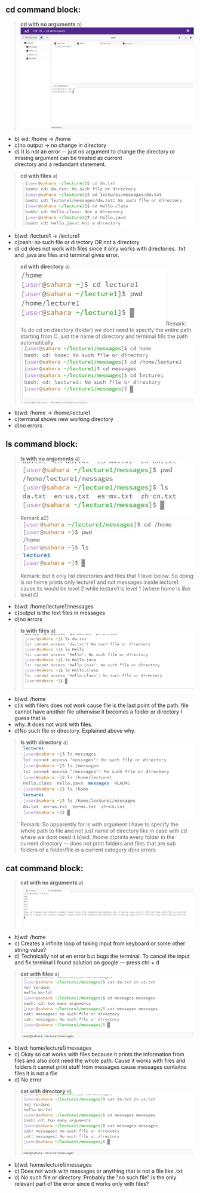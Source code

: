 ## cd command block:

> **cd with no arguments**
  a) ![cd with no arguments](cd_no_arg.jpg)
  * b) wd: /home -> /home
  * c)no output -> no change in directory
  * d) It is not an error -- just no argument to change the directory or missing argument can be treated as current     
  directory and a redundant statement.

> **cd with files**
  a)![cd with file](cd_file_arg.jpg)
  * b)wd: /lecture1 -> /lecture1
  * c)bash: no such file or directory OR not a directory
  * d) cd does not work with files since it only works with directories. .txt and .java are files and terminal gives      error.

> **cd with directory**
  a)![cd with directory](cd_directory_arg.jpg)
  Remark:
  To do cd on directory (folder) we dont need to specify the entire path starting from C. just the name of directory   and terminal fills the path automatically
  ![cd with directory](cd_directory_arg_2.jpg)
  * b)wd: /home -> /home/lecture1 
  * c)terminal shows new working directory 
  * d)no errors

## ls command block:

> **ls with no arguments**
  a)![ls with no arguments](ls_no_arg.jpg)
  Remark
  a2)![ls with no arguments](ls_no_arg_two.jpg)
  Remark: but it only list directories and files that 1 level below. So doing ls on home prints only lecture1 and not messages inside lecture1 cause its would be level 2 while lecture1 is level 1 (where home is like level 0)
  * b)wd: /home/lecture1/messages
  * c)output is the text files in messages
  * d)no errors
  
> **ls with files**
  a)![ls with files](ls_files_arg.jpg)
 * b)wd: /home
 * c)ls with filers does not work cause file is the last point of the path. file cannot have another file otherwise it becomes a folder or directory I guess that is   
 * why. It does not work with files.
 * d)No such file or directory. Explained above why.
  
> **ls with directory**
  a)![ls with directory](ls_directory_arg.jpg)
  Remark: So apparently for ls with argument I have to specify the whole path to file and not just name of directory like in case with cd where we dont need it
  b)wd: /home 
  c)prints every folder in the current directory -- does not print folders and files that are sub folders of a folder/file in a current category 
  d)no errors
  
## cat command block:

> **cat with no arguments**
  a)![cat no argument](cat_no_arg.jpg)
 * b)wd: /home
 * c) Creates a infinite loop of taking input from keyboard or some other string value? 
 * d) Technically not at en error but bugs the terminal. To cancel the input and fix terminal I found solution on google — press ctrl + d
  
> **cat with files**
  a)![cat with file](cat_files_arg.jpg)
 * b)wd: home/lecture1/messages
 * c) Okay so cat works with files because it prints the information from files and also dont need the whole path. Cause it works with files and folders it cannot 
     print stuff from messages
     cause messages contaitns files it is not a file
 * d) No error
  
> **cat with directory**
  a)![cat with directory](cat_directory_arg.jpg)
 * b)wd: home/lecture1/messages
 * c) Does not work with messages or anything that is not a file like .txt 
 * d) No such file or directory. Probably the "no such file" is the only relevant part of the error since it works only with files?
